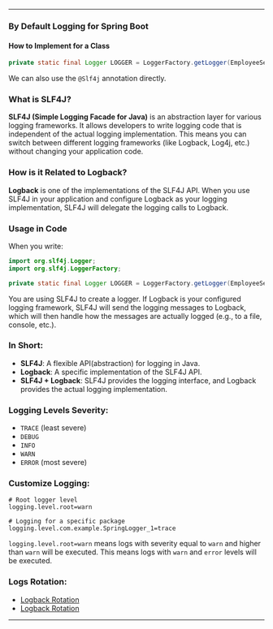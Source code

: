 
---

### By Default Logging for Spring Boot

#### How to Implement for a Class

```java
private static final Logger LOGGER = LoggerFactory.getLogger(EmployeeService.class);
```

We can also use the `@Slf4j` annotation directly.

### What is SLF4J?

**SLF4J (Simple Logging Facade for Java)** is an abstraction layer for various logging frameworks. It allows developers to write logging code that is independent of the actual logging implementation. This means you can switch between different logging frameworks (like Logback, Log4j, etc.) without changing your application code.

### How is it Related to Logback?

**Logback** is one of the implementations of the SLF4J API. When you use SLF4J in your application and configure Logback as your logging implementation, SLF4J will delegate the logging calls to Logback.

### Usage in Code

When you write:

```java
import org.slf4j.Logger;
import org.slf4j.LoggerFactory;

private static final Logger LOGGER = LoggerFactory.getLogger(EmployeeService.class);
```

You are using SLF4J to create a logger. If Logback is your configured logging framework, SLF4J will send the logging messages to Logback, which will then handle how the messages are actually logged (e.g., to a file, console, etc.).

### In Short:

- **SLF4J**: A flexible API(abstraction) for logging in Java.
- **Logback**: A specific implementation of the SLF4J API.
- **SLF4J + Logback**: SLF4J provides the logging interface, and Logback provides the actual logging implementation.

### Logging Levels Severity:

- `TRACE` (least severe)
- `DEBUG`
- `INFO`
- `WARN`
- `ERROR` (most severe)

### Customize Logging:

```properties
# Root logger level
logging.level.root=warn

# Logging for a specific package
logging.level.com.example.SpringLogger_1=trace
```

`logging.level.root=warn` means logs with severity equal to `warn` and higher than `warn` will be executed. This means logs with `warn` and `error` levels will be executed.

### Logs Rotation:

- [Logback Rotation](https://javatechonline.com/logback-xml-configuration-examples/)
- [Logback Rotation](https://www.codejava.net/frameworks/spring-boot/logback-rolling-files-example)

---

